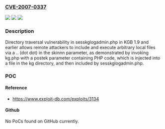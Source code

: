 ### [CVE-2007-0337](https://cve.mitre.org/cgi-bin/cvename.cgi?name=CVE-2007-0337)
![](https://img.shields.io/static/v1?label=Product&message=n%2Fa&color=blue)
![](https://img.shields.io/static/v1?label=Version&message=n%2Fa&color=blue)
![](https://img.shields.io/static/v1?label=Vulnerability&message=n%2Fa&color=brighgreen)

### Description

Directory traversal vulnerability in sesskglogadmin.php in KGB 1.9 and earlier allows remote attackers to include and execute arbitrary local files via a .. (dot dot) in the skinnn parameter, as demonstrated by invoking kg.php with a postek parameter containing PHP code, which is injected into a file in the kg directory, and then included by sesskglogadmin.php.

### POC

#### Reference
- https://www.exploit-db.com/exploits/3134

#### Github
No PoCs found on GitHub currently.

